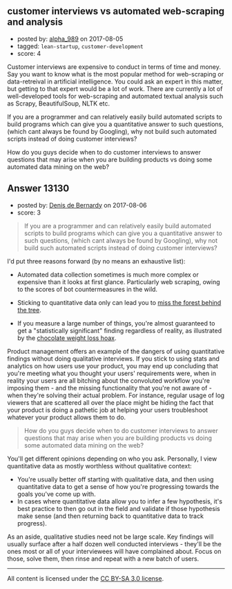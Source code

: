 ## customer interviews vs automated web-scraping and analysis

- posted by: [alpha_989](https://stackexchange.com/users/6090175/alpha-989) on 2017-08-05
- tagged: `lean-startup`, `customer-development`
- score: 4

Customer interviews are expensive to conduct in terms of time and money. Say you want to know what is the most popular method for web-scraping or data-retreival in artificial intelligence. You could ask an expert in this        matter, but getting to that expert would be a lot of work. There are currently a lot of well-developed tools for web-scraping and automated textual analysis such as Scrapy, BeautifulSoup, NLTK etc.

If you are a programmer and can relatively easily build automated scripts to build programs which can give you a quantitative answer to such questions, (which cant always be found by Googling), why not build such automated scripts instead of doing customer interviews?

How do you guys decide when to do customer interviews to answer questions that may arise when you are building products vs doing some automated data mining on the web?


## Answer 13130

- posted by: [Denis de Bernardy](https://stackexchange.com/users/182468/denis-de-bernardy) on 2017-08-06
- score: 3

> If you are a programmer and can relatively easily build automated scripts to build programs which can give you a quantitative answer to such questions, (which cant always be found by Googling), why not build such automated scripts instead of doing customer interviews?

I'd put three reasons forward (by no means an exhaustive list):

- Automated data collection sometimes is much more complex or expensive than it looks at first glance. Particularly web scraping, owing to the scores of bot countermeasures in the wild.

- Sticking to quantitative data only can lead you to [miss the forest behind the tree](https://www.ted.com/talks/tricia_wang_the_human_insights_missing_from_big_data).

- If you measure a large number of things, you're almost guaranteed to get a "statistically significant" finding regardless of reality, as illustrated by the [chocolate weight loss hoax](https://io9.gizmodo.com/i-fooled-millions-into-thinking-chocolate-helps-weight-1707251800).

Product management offers an example of the dangers of using quantitative findings without doing qualitative interviews. If you stick to using stats and analytics on how users use your product, you may end up concluding that you're meeting what you thought your users' requirements were, when in reality your users are all bitching about the convoluted workflow you're imposing them - and the missing functionality that you're not aware of - when they're solving their actual problem. For instance, regular usage of log viewers that are scattered all over the place might be hiding the fact that your product is doing a pathetic job at helping your users troubleshoot whatever your product allows them to do.

> How do you guys decide when to do customer interviews to answer questions that may arise when you are building products vs doing some automated data mining on the web?

You'll get different opinions depending on who you ask. Personally, I view quantitative data as mostly worthless without qualitative context:

- You're usually better off starting with qualitative data, and then using quantitative data to get a sense of how you're progressing towards the goals you've come up with.
- In cases where quantitative data allow you to infer a few hypothesis, it's best practice to then go out in the field and validate if those hypothesis make sense (and then returning back to quantitative data to track progress).

As an aside, qualitative studies need not be large scale. Key findings will usually surface after a half dozen well conducted interviews - they'll be the ones most or all of your interviewees will have complained about. Focus on those, solve them, then rinse and repeat with a new batch of users.



---

All content is licensed under the [CC BY-SA 3.0 license](https://creativecommons.org/licenses/by-sa/3.0/).
